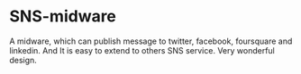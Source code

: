 SNS-midware
===========

A midware, which can publish message to twitter, facebook, foursquare and linkedin. And It is easy to extend to others SNS service. Very wonderful design.
